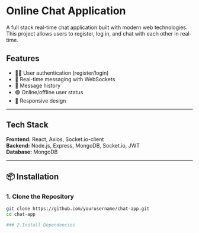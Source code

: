 # Online Chat Application

A full stack real-time chat application built with modern web technologies. This project allows users to register, log in, and chat with each other in real-time.

## Features

- 🧑‍💻 User authentication (register/login)
- 💬 Real-time messaging with WebSockets
- 📜 Message history
- 🟢 Online/offline user status
- 📱 Responsive design

---

## Tech Stack

**Frontend:** React, Axios, Socket.io-client  
**Backend:** Node.js, Express, MongoDB, Socket.io, JWT  
**Database:** MongoDB 

---

## 📦 Installation

### 1. Clone the Repository

```bash
git clone https://github.com/yourusername/chat-app.git
cd chat-app

### 2.Install Dependencies
